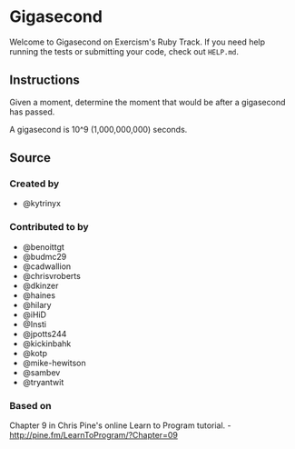 # Gigasecond

Welcome to Gigasecond on Exercism's Ruby Track.
If you need help running the tests or submitting your code, check out `HELP.md`.

## Instructions

Given a moment, determine the moment that would be after a gigasecond has passed.

A gigasecond is 10^9 (1,000,000,000) seconds.

## Source

### Created by

- @kytrinyx

### Contributed to by

- @benoittgt
- @budmc29
- @cadwallion
- @chrisvroberts
- @dkinzer
- @haines
- @hilary
- @iHiD
- @Insti
- @jpotts244
- @kickinbahk
- @kotp
- @mike-hewitson
- @sambev
- @tryantwit

### Based on

Chapter 9 in Chris Pine's online Learn to Program tutorial. - http://pine.fm/LearnToProgram/?Chapter=09
